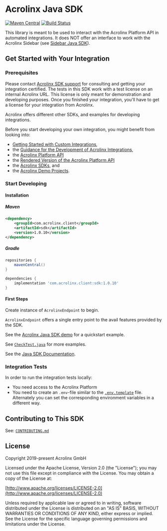 # Acrolinx Java SDK

[![Maven Central](https://img.shields.io/maven-central/v/com.acrolinx.client/sdk)](https://search.maven.org/artifact/com.acrolinx.client/sdk)
[![Build Status](https://travis-ci.org/acrolinx/sdk-java.svg?branch=master)](https://travis-ci.org/acrolinx/sdk-java)

This library is meant to be used to interact with the Acrolinx Platform API in automated integrations.
It does NOT offer an interface to work with the Acrolinx Sidebar (see [Sidebar Java SDK](https://github.com/acrolinx/sidebar-sdk-java)).

## Get Started with Your Integration

### Prerequisites

Please contact [Acrolinx SDK support](https://github.com/acrolinx/acrolinx-coding-guidance/blob/master/topics/sdk-support.md)
for consulting and getting your integration certified.
The tests in this SDK work with a test license on an internal Acrolinx URL.
This license is only meant for demonstration and developing purposes.
Once you finished your integration, you'll have to get a license for your integration from Acrolinx.
  
Acrolinx offers different other SDKs, and examples for developing integrations.

Before you start developing your own integration, you might benefit from looking into:

* [Getting Started with Custom Integrations](https://docs.acrolinx.com/customintegrations),
* the [Guidance for the Development of Acrolinx Integrations](https://github.com/acrolinx/acrolinx-coding-guidance),
* the [Acrolinx Platform API](https://github.com/acrolinx/platform-api)
* the [Rendered Version of the Acrolinx Platform API](https://acrolinxapi.docs.apiary.io/#)
* the [Acrolinx SDKs](https://github.com/acrolinx?q=sdk), and
* the [Acrolinx Demo Projects](https://github.com/acrolinx?q=demo).

### Start Developing

#### Installation

##### Maven

```xml
<dependency>
    <groupId>com.acrolinx.client</groupId>
    <artifactId>sdk</artifactId>
    <version>1.0.10</version>
</dependency>
```

##### Gradle

```groovy
repositories {
    mavenCentral()
}

dependencies {
    implementation 'com.acrolinx.client:sdk:1.0.10'
}
```

#### First Steps

Create instance of `AcrolinxEndpoint` to begin.

`AcrolinxEndpoint` offers a single entry point to the avail features provided by the SDK.

See the [Acrolinx Java SDK demo](https://github.com/acrolinx/sdk-demo-java/blob/master/src/main/java/com/acrolinx/client/demo/SdkDemo.java) for a quickstart example.

See [`CheckTest.java`](src/test/java/com/acrolinx/client/sdk/integration/CheckTest.java) for more examples.

See the [Java SDK Documentation](https://acrolinx.github.io/sdk-java/).

### Integration Tests

In order to run the integration tests locally:

* You need access to the Acrolinx Platform
* You need to create an `.env`-file similar to the [`.env.template`](.env.template) file. Alternately you can set the corresponding environment variables in a different way.
  
## Contributing to This SDK

See: [`CONTRIBUTING.md`](CONTRIBUTING.md)

## License

Copyright 2019-present Acrolinx GmbH

Licensed under the Apache License, Version 2.0 (the "License");
you may not use this file except in compliance with the License.
You may obtain a copy of the License at:

[http://www.apache.org/licenses/LICENSE-2.0](http://www.apache.org/licenses/LICENSE-2.0)

Unless required by applicable law or agreed to in writing, software
distributed under the License is distributed on an "AS IS" BASIS,
WITHOUT WARRANTIES OR CONDITIONS OF ANY KIND, either express or implied.
See the License for the specific language governing permissions and
limitations under the License.
